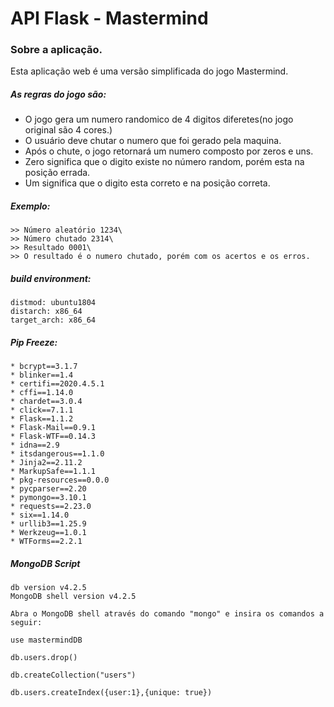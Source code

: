 # API Flask - Mastermind

### Sobre a aplicação.
Esta aplicação web é uma versão simplificada do jogo Mastermind.

##### As regras do jogo são:
* O jogo gera um numero randomico de 4 digitos diferetes(no jogo original são 4 cores.)
* O usuário deve chutar o numero que foi gerado pela maquina. 
* Após o chute, o jogo retornará um numero composto por zeros e uns.
* Zero significa que o digito existe no número random, porém esta na posição errada.
* Um significa que o digito esta correto e na posição correta.

##### Exemplo:
    >> Número aleatório 1234\
    >> Número chutado 2314\
    >> Resultado 0001\
    >> O resultado é o numero chutado, porém com os acertos e os erros. 

##### build environment:
    distmod: ubuntu1804
    distarch: x86_64
    target_arch: x86_64


##### Pip Freeze:
    * bcrypt==3.1.7
    * blinker==1.4
    * certifi==2020.4.5.1
    * cffi==1.14.0
    * chardet==3.0.4
    * click==7.1.1
    * Flask==1.1.2
    * Flask-Mail==0.9.1
    * Flask-WTF==0.14.3
    * idna==2.9
    * itsdangerous==1.1.0
    * Jinja2==2.11.2
    * MarkupSafe==1.1.1
    * pkg-resources==0.0.0
    * pycparser==2.20
    * pymongo==3.10.1
    * requests==2.23.0
    * six==1.14.0
    * urllib3==1.25.9
    * Werkzeug==1.0.1
    * WTForms==2.2.1


##### MongoDB Script
    
    db version v4.2.5
    MongoDB shell version v4.2.5
    
    Abra o MongoDB shell através do comando "mongo" e insira os comandos a seguir: 
    
    use mastermindDB
    
    db.users.drop()
    
    db.createCollection("users")
    
    db.users.createIndex({user:1},{unique: true})


